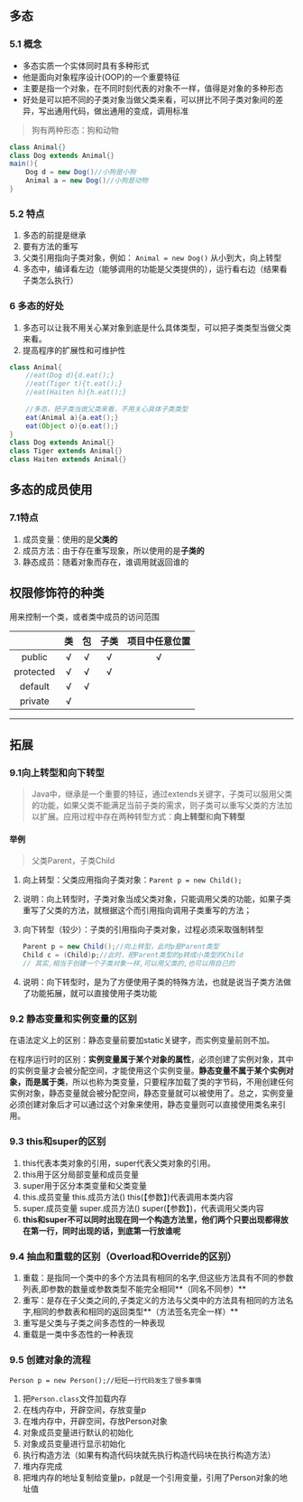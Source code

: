 ## 多态

### 5\.1 概念

* 多态实质一个实体同时具有多种形式
* 他是面向对象程序设计\(OOP\)的一个重要特征
* 主要是指一个对象，在不同时刻代表的对象不一样，值得是对象的多种形态
* 好处是可以把不同的子类对象当做父类来看，可以拼比不同子类对象间的差异，写出通用代码，做出通用的变成，调用标准

> 狗有两种形态：狗和动物

```java
class Animal{}
class Dog extends Animal{}
main(){
    Dog d = new Dog()//小狗是小狗
    Animal a = new Dog()//小狗是动物
}
```
### 5\.2 特点

1. 多态的前提是继承
1. 要有方法的重写
1. 父类引用指向子类对象，例如： `Animal = new Dog()`  从小到大，向上转型
1. 多态中，编译看左边（能够调用的功能是父类提供的），运行看右边（结果看子类怎么执行）

### 6 多态的好处

1. 多态可以让我不用关心某对象到底是什么具体类型，可以把子类类型当做父类来看。
1. 提高程序的扩展性和可维护性

```java
class Animal{
    //eat(Dog d){d.eat();}
    //eat(Tiger t){t.eat();}
    //eat(Haiten h){h.eat();}
    
    //多态，把子类当做父类来看，不用关心具体子类类型
    eat(Animal a){a.eat();}
    eat(Object o){o.eat();}
}
class Dog extends Animal{}
class Tiger extends Animal{}
class Haiten extends Animal{}
```

## 多态的成员使用

### 7.1特点

1. 成员变量：使用的是**父类的**
2. 成员方法：由于存在重写现象，所以使用的是**子类的**
3. 静态成员：随着对象而存在，谁调用就返回谁的

## 权限修饰符的种类

用来控制一个类，或者类中成员的访问范围

|           |  类  |  包  | 子类 | 项目中任意位置 |
| :-------: | :--: | :--: | :--: | :------------: |
|  public   |  √   |  √   |  √   |       √        |
| protected |  √   |  √   |  √   |                |
|  default  |  √   |  √   |      |                |
|  private  |  √   |      |      |                |

------

## 拓展

### 9.1向上转型和向下转型

> Java中，继承是一个重要的特征，通过extends关键字，子类可以服用父类的功能，如果父类不能满足当前子类的需求，则子类可以重写父类的方法加以扩展。应用过程中存在两种转型方式：**向上转型**和**向下转型**

#### 举例

> 父类Parent，子类Child

1. 向上转型：父类应用指向子类对象：`Parent p = new Child();`

2. 说明：向上转型时，子类对象当成父类对象，只能调用父类的功能，如果子类重写了父类的方法，就根据这个而引用指向调用子类重写的方法；

3. 向下转型（较少）：子类的引用指向子类对象，过程必须采取强制转型

   ```java
   Parent p = new Child();//向上转型，此时p是Parent类型
   Child c = (Child)p;//此时，把Parent类型的p转成小类型的Child
   // 其实,相当于创建一个子类对象一样,可以用父类的,也可以用自己的
   ```

4. 说明：向下转型时，是为了方便使用子类的特殊方法，也就是说当子类方法做了功能拓展，就可以直接使用子类功能

### 9.2 静态变量和实例变量的区别

在语法定义上的区别：静态变量前要加static关键字，而实例变量前则不加。

在程序运行时的区别：**实例变量属于某个对象的属性**，必须创建了实例对象，其中的实例变量才会被分配空间，才能使用这个实例变量。**静态变量不属于某个实例对象，而是属于类**，所以也称为类变量，只要程序加载了类的字节码，不用创建任何实例对象，静态变量就会被分配空间，静态变量就可以被使用了。总之，实例变量必须创建对象后才可以通过这个对象来使用，静态变量则可以直接使用类名来引用。

### 9.3 this和super的区别

1. this代表本类对象的引用，super代表父类对象的引用。
2. this用于区分局部变量和成员变量
3. super用于区分本类变量和父类变量
4. this.成员变量 this.成员方法() this(【参数】)代表调用本类内容
5. super.成员变量 super.成员方法() super(【参数】)，代表调用父类内容
6. **this和super不可以同时出现在同一个构造方法里，他们两个只要出现都得放在第一行，同时出现的话，到底第一行放谁呢**

### 9.4 抽血和重载的区别（Overload和Override的区别）

1. 重载：是指同一个类中的多个方法具有相同的名字,但这些方法具有不同的参数列表,即参数的数量或参数类型不能完全相同**（同名不同参）**
2. 重写：是存在子父类之间的,子类定义的方法与父类中的方法具有相同的方法名字,相同的参数表和相同的返回类型**（方法签名完全一样）**
3. 重写是父类与子类之间多态性的一种表现
4. 重载是一类中多态性的一种表现

### 9.5 创建对象的流程

```
Person p = new Person();//短短一行代码发生了很多事情
```

1. 把`Person.class`文件加载内存
2. 在栈内存中，开辟空间，存放变量p
3. 在堆内存中，开辟空间，存放Person对象
4. 对象成员变量进行默认的初始化
5. 对象成员变量进行显示初始化
6. 执行构造方法（如果有构造代码块就先执行构造代码块在执行构造方法）
7. 堆内存完成
8. 把堆内存的地址复制给变量p，p就是一个引用变量，引用了Person对象的地址值